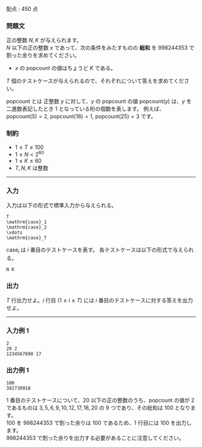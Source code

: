 配点 : $450$ 点

### 問題文

正の整数 $N,K$ が与えられます。  
$N$ 以下の正の整数 $x$ であって、次の条件をみたすものの **総和** を $998244353$ で割った余りを求めてください。

  * $x$ の popcount の値はちょうど $K$ である。



$T$ 個のテストケースが与えられるので、それぞれについて答えを求めてください。

popcount とは 正整数 $y$ に対して、$y$ の popcount の値 $\mathrm{popcount}(y)$ は、$y$ を二進数表記したとき $1$ となっている桁の個数を表します。 例えば、$\mathrm{popcount}(5)=2$, $\mathrm{popcount}(16)=1$, $\mathrm{popcount}(25)=3$ です。 

### 制約

  * $1\leq T\leq 100$
  * $1\leq N < 2^{60}$
  * $1\leq K \leq 60$
  * $T,N,K$ は整数



* * *

### 入力

入力は以下の形式で標準入力から与えられる。
    
    
    T
    \mathrm{case}_1
    \mathrm{case}_2
    \vdots
    \mathrm{case}_T

$\mathrm{case}_i$ は $i$ 番目のテストケースを表す。 各テストケースは以下の形式で与えられる。
    
    
    N K

### 出力

$T$ 行出力せよ。$i$ 行目 $(1\leq i\leq T)$ には $i$ 番目のテストケースに対する答えを出力せよ。

* * *

### 入力例 1
    
    
    2
    20 2
    1234567890 17

### 出力例 1
    
    
    100
    382730918

$1$ 番目のテストケースについて、$20$ 以下の正の整数のうち、popcount の値が $2$ であるものは $3,5,6,9,10,12,17,18,20$ の $9$ つであり、その総和は $100$ となります。  
$100$ を $998244353$ で割った余りは $100$ であるため、$1$ 行目には $100$ を出力します。  
$998244353$ で割った余りを出力する必要があることに注意してください。